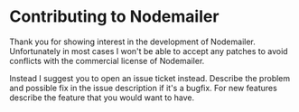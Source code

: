 # Contributing to Nodemailer

Thank you for showing interest in the development of Nodemailer. Unfortunately in most cases I won't be able to accept any patches to avoid conflicts with the commercial license of Nodemailer.

Instead I suggest you to open an issue ticket instead. Describe the problem and possible fix in the issue description if it's a bugfix. For new features describe the feature that you would want to have.
